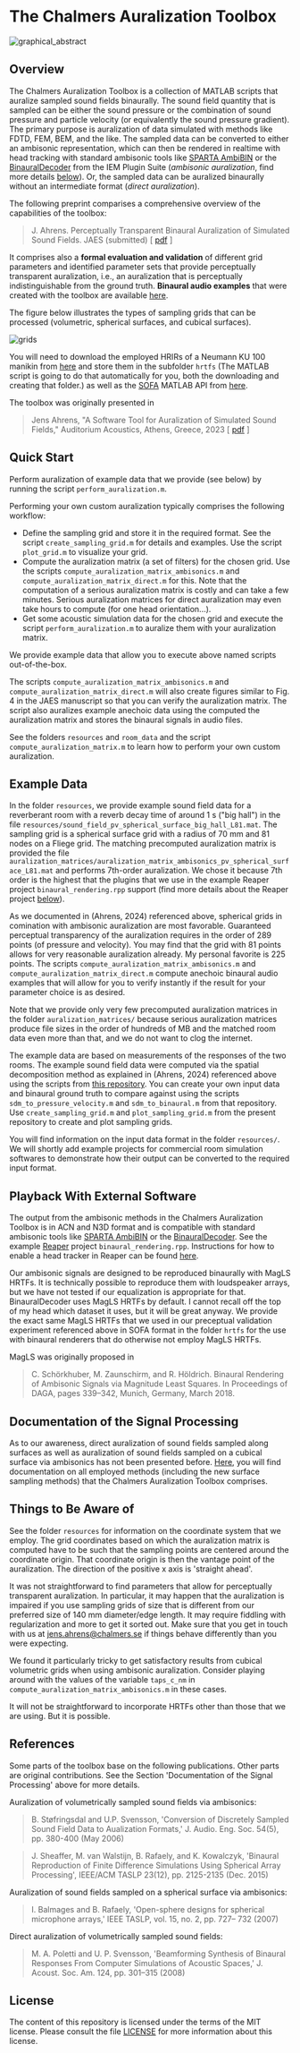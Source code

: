 # The Chalmers Auralization Toolbox

![graphical_abstract](resources/graphical_abstract.png "graphical_abstract")

## Overview

The Chalmers Auralization Toolbox is a collection of MATLAB scripts that auralize sampled sound fields binaurally. The sound field quantity that is sampled can be either the sound pressure or the combination of sound pressure and particle velocity (or equivalently the sound pressure gradient). The primary purpose is auralization of data simulated with methods like FDTD, FEM, BEM, and the like. The sampled data can be converted to either an ambisonic representation, which can then be rendered in realtime with head tracking with standard ambisonic tools like [SPARTA AmbiBIN](https://leomccormack.github.io/sparta-site/docs/plugins/sparta-suite/#ambibin) or the [BinauralDecoder](https://plugins.iem.at/docs/plugindescriptions/#binauraldecoder) from the IEM Plugin Suite (*ambisonic auralization*, find more details [below](#ambi)). Or, the sampled data can be auralized binaurally without an intermediate format (*direct auralization*).

The following preprint comparises a comprehensive overview of the capabilities of the toolbox:

> J. Ahrens. Perceptually Transparent Binaural Auralization of Simulated Sound Fields. JAES (submitted) [ [pdf](https://arxiv.org/abs/2412.05015) ]

It comprises also a **formal evaluation and validation** of different grid parameters and identified parameter sets that provide perceptually transparent auralization, i.e., an auralization that is perceptually indistinguishable from the ground truth. **Binaural audio examples** that were created with the toolbox are available [here](http://www.ta.chalmers.se/research/audio-technology-group/audio-examples/jaes-2024b/). 

The figure below illustrates the types of sampling grids that can be processed (volumetric, spherical surfaces, and cubical surfaces). 

![grids](resources/grids.png "grids")

You will need to download the employed HRIRs of a Neumann KU 100 manikin from [here](https://zenodo.org/record/3928297/files/HRIR_L2702.sofa?download=1) and store them in the subfolder `hrtfs` (The MATLAB script is going to do that automatically for you, both the downloading and creating that folder.) as well as the [SOFA](https://www.sofaconventions.org/mediawiki/index.php/SOFA_(Spatially_Oriented_Format_for_Acoustics)) MATLAB API from [here](https://sourceforge.net/projects/sofacoustics/). 

The toolbox was originally presented in 

> Jens Ahrens, "A Software Tool for Auralization of Simulated Sound Fields," Auditorium Acoustics, Athens, Greece, 2023 [ [pdf](https://research.chalmers.se/publication/539920/file/539920_Fulltext.pdf) ]

## Quick Start

Perform auralization of example data that we provide (see below) by running the script `perform_auralization.m`. 

Performing your own custom auralization typically comprises the following workflow:

* Define the sampling grid and store it in the required format. See the script `create_sampling_grid.m` for details and examples. Use the script `plot_grid.m` to visualize your grid.
* Compute the auralization matrix (a set of filters) for the chosen grid. Use the scripts `compute_auralization_matrix_ambisonics.m` and `compute_auralization_matrix_direct.m` for this.  Note that the computation of a serious auralization matrix is costly and can take a few minutes. Serious auralization matrices for direct auralization may even take hours to compute (for one head orientation...).
* Get some acoustic simulation data for the chosen grid and execute the script `perform_auralization.m` to auralize them with your auralization matrix.

We provide example data that allow you to execute above named scripts out-of-the-box.

The scripts `compute_auralization_matrix_ambisonics.m` and `compute_auralization_matrix_direct.m` will also create figures similar to Fig. 4 in the JAES manuscript so that you can verify the auralization matrix. The script also auralizes example anechoic data using the computed the auralization matrix and stores the binaural signals in audio files.

See the folders `resources` and `room_data` and the script `compute_auralization_matrix.m` to learn how to perform your own custom auralization.

## Example Data

In the folder `resources`, we provide example sound field data for a reverberant room with a reverb decay time of around 1 s ("big hall") in the file `resources/sound_field_pv_spherical_surface_big_hall_L81.mat`. The sampling grid is a spherical surface grid with a radius of 70 mm and 81 nodes on a Fliege grid. The matching precomputed auralization matrix is provided the file `auralization_matrices/auralization_matrix_ambisonics_pv_spherical_surface_L81.mat` and performs 7th-order auralization. We chose it because 7th order is the highest that the plugins that we use in the example Reaper project `binaural_rendering.rpp` support (find more details about the Reaper project [below](#ambi)). 

As we documented in (Ahrens, 2024) referenced above, spherical grids in comination with ambisonic auralization are most favorable. Guaranteed perceptual transparency of the auralization requires in the order of 289 points (of pressure and velocity). You may find that the grid with 81 points allows for very reasonable auralization already. My personal favorite is 225 points. The scripts `compute_auralization_matrix_ambisonics.m` and `compute_auralization_matrix_direct.m` compute anechoic binaural audio examples that will allow for you to verify instantly if the result for your parameter choice is as desired.

Note that we provide only very few precomputed auralization matrices in the folder `auralization_matrices/` because serious auralization matrices produce file sizes in the order of hundreds of MB and the matched room data even more than that, and we do not want to clog the internet.

The example data are based on measurements of the responses of the two rooms. The example sound field data were computed via the spatial decomposition method as explained in (Ahrens, 2024) referenced above using the scripts from [this repository](https://github.com/AppliedAcousticsChalmers/acoustic-room-responses). You can create your own input data and binaural ground truth to compare against using the scripts `sdm_to_pressure_velocity.m` and `sdm_to_binaural.m` from that repository. Use `create_sampling_grid.m` and `plot_sampling_grid.m` from the present repository to create and plot sampling grids.

You will find information on the input data format in the folder `resources/`. We will shortly add example projects for commercial room simulation softwares to demonstrate how their output can be converted to the required input format.

## <a name="ambi"></a> Playback With External Software

The output from the ambisonic methods in the Chalmers Auralization Toolbox is in ACN and N3D format and is compatible with standard ambisonic tools like [SPARTA AmbiBIN](https://leomccormack.github.io/sparta-site/docs/plugins/sparta-suite/#ambibin) or the [BinauralDecoder](https://plugins.iem.at/docs/plugindescriptions/#binauraldecoder). See the example [Reaper](https://www.reaper.fm/) project `binaural_rendering.rpp`. Instructions for how to enable a head tracker in Reaper can be found [here](https://github.com/AppliedAcousticsChalmers/ambisonic-encoding).

Our ambisonic signals are designed to be reproduced binaurally with MagLS HRTFs. It is technically possible to reproduce them with loudspeaker arrays, but we have not tested if our equalization is appropriate for that. BinauralDecoder uses MagLS HRTFs by default. I cannot recall off the top of my head which dataset it uses, but it will be great anyway. We provide the exact same MagLS HRTFs that we used in our preceptual validation experiment referenced above in SOFA format in the folder `hrtfs` for the use with binaural renderers that do otherwise not employ MagLS HRTFs.

MagLS was originally proposed in

> C. Schörkhuber, M. Zaunschirm, and R. Höldrich. Binaural Rendering of Ambisonic Signals via Magnitude Least Squares. In Proceedings of DAGA, pages 339–342, Munich, Germany, March 2018.

## Documentation of the Signal Processing

As to our awareness, direct auralization of sound fields sampled along surfaces as well as auralization of sound fields sampled on a cubical surface via ambisonics has not been presented before. [Here](resources/Chalmers_Auralization_Toolbox.pdf), you will find documentation on all employed methods (including the new surface sampling methods) that the Chalmers Auralization Toolbox comprises. 

## Things to Be Aware of

See the folder `resources` for information on the coordinate system that we employ. The grid coordinates based on which the auralization matrix is computed have to be such that the sampling points are centered around the coordinate origin. That coordinate origin is then the vantage point of the auralization. The direction of the positive x axis is 'straight ahead'.

It was not straightforward to find parameters that allow for perceptually transparent auralization. In particular, it may happen that the auralization is impaired if you use sampling grids of size that is different from our preferred size of 140 mm diameter/edge length. It may require fiddling with regularization and more to get it sorted out. Make sure that you get in touch with us at jens.ahrens@chalmers.se if things behave differently than you were expecting. 

We found it particularly tricky to get satisfactory results from cubical volumetric grids when using ambisonic auralization. Consider playing around with the values of the variable `taps_c_nm` in ``compute_auralization_matrix_ambisonics.m`` in these cases.

It will not be straightforward to incorporate HRTFs other than those that we are using. But it is possible.

## References

Some parts of the toolbox base on the following publications. Other parts are original contributions. See the Section 'Documentation of the Signal Processing' above for more details.

Auralization of volumetrically sampled sound fields via ambisonics:

> B. Støfringsdal and U.P. Svensson, 'Conversion of Discretely Sampled Sound Field Data to Aualization Formats,' J. Audio. Eng. Soc. 54(5), pp. 380-400 (May 2006)

> J. Sheaffer, M. van Walstijn, B. Rafaely, and K. Kowalczyk, 'Binaural Reproduction of Finite Difference Simulations Using Spherical Array Processing', IEEE/ACM TASLP 23(12), pp. 2125-2135 (Dec. 2015)

Auralization of sound fields sampled on a spherical surface via ambisonics:

> I. Balmages and B. Rafaely, 'Open-sphere designs for spherical microphone arrays,' IEEE TASLP, vol. 15, no. 2, pp. 727– 732 (2007)

Direct auralization of volumetrically sampled sound fields:

> M. A. Poletti and U. P. Svensson, 'Beamforming Synthesis of Binaural Responses From Computer Simulations of Acoustic Spaces,' J. Acoust. Soc. Am. 124, pp. 301–315 (2008)

## License

The content of this repository is licensed under the terms of the MIT license. Please consult the file [LICENSE](LICENSE) for more information about this license.
